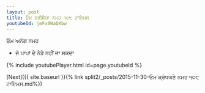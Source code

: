 ```yaml
---
layout: post
title: ਓਮ ਸ਼ਰੀਸ਼ੈਯਾ ਨਮਹ ੧੦੮ ਟਾਇਮਸ
youtubeId: jmFx0WaQXbw
---
```

 
 
 ਓਮ ਅਨੱਗ ਨਮਹ  
 
 -  ਜੋ ਪਾਪਾਂ ਦੇ ਨੇੜੇ ਨਹੀਂ ਜਾ ਸਕਦਾ 
 
  
 
  
 
 
 
 
 
 


{% include youtubePlayer.html id=page.youtubeId %}
 
[Next]({{ site.baseurl }}{% link  split2/_posts/2015-11-30-ਓਮ ਕ੍ਰੋਧਘਣੇ ਨਮਹ ੧੦੮ ਟਾਇਮਸ.md%})
 
